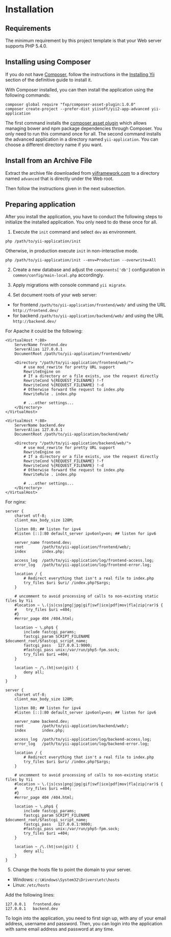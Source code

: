 Installation
============

## Requirements

The minimum requirement by this project template is that your Web server supports PHP 5.4.0.

## Installing using Composer

If you do not have [Composer](http://getcomposer.org/), follow the instructions in the
[Installing Yii](https://github.com/yiisoft/yii2/blob/master/docs/guide/start-installation.md#installing-via-composer) section of the definitive guide to install it.

With Composer installed, you can then install the application using the following commands:

    composer global require "fxp/composer-asset-plugin:1.0.0"
    composer create-project --prefer-dist yiisoft/yii2-app-advanced yii-application

The first command installs the [composer asset plugin](https://github.com/francoispluchino/composer-asset-plugin/)
which allows managing bower and npm package dependencies through Composer. You only need to run this command
once for all. The second command installs the advanced application in a directory named `yii-application`.
You can choose a different directory name if you want.

## Install from an Archive File

Extract the archive file downloaded from [yiiframework.com](http://www.yiiframework.com/download/) to
a directory named `advanced` that is directly under the Web root.

Then follow the instructions given in the next subsection.


## Preparing application

After you install the application, you have to conduct the following steps to initialize
the installed application. You only need to do these once for all.

1) Execute the `init` command and select `dev` as environment.

```
php /path/to/yii-application/init
```

Otherwise, in production execute `init` in non-interactive mode.

```
php /path/to/yii-application/init --env=Production --overwrite=All
```

2) Create a new database and adjust the `components['db']` configuration in `common/config/main-local.php` accordingly.

3) Apply migrations with console command `yii migrate`.

4) Set document roots of your web server:

- for frontend `/path/to/yii-application/frontend/web/` and using the URL `http://frontend.dev/`
- for backend `/path/to/yii-application/backend/web/` and using the URL `http://backend.dev/`

For Apache it could be the following:

```
<VirtualHost *:80>
    ServerName frontend.dev
    ServerAlias 127.0.0.1
    DocumentRoot /path/to/yii-application/frontend/web/
    
    <Directory "/path/to/yii-application/frontend/web/">
        # use mod_rewrite for pretty URL support
        RewriteEngine on
        # If a directory or a file exists, use the request directly
        RewriteCond %{REQUEST_FILENAME} !-f
        RewriteCond %{REQUEST_FILENAME} !-d
        # Otherwise forward the request to index.php
        RewriteRule . index.php
    
        # ...other settings...
    </Directory>
</VirtualHost>

<VirtualHost *:80>
    ServerName backend.dev
    ServerAlias 127.0.0.1
    DocumentRoot /path/to/yii-application/backend/web/
    
    <Directory "/path/to/yii-application/backend/web/">
        # use mod_rewrite for pretty URL support
        RewriteEngine on
        # If a directory or a file exists, use the request directly
        RewriteCond %{REQUEST_FILENAME} !-f
        RewriteCond %{REQUEST_FILENAME} !-d
        # Otherwise forward the request to index.php
        RewriteRule . index.php
    
        # ...other settings...
    </Directory>
</VirtualHost>
```

For nginx:

```
server {
    charset utf-8;
    client_max_body_size 128M;

    listen 80; ## listen for ipv4
    #listen [::]:80 default_server ipv6only=on; ## listen for ipv6

    server_name frontend.dev;
    root        /path/to/yii-application/frontend/web/;
    index       index.php;

    access_log  /path/to/yii-application/log/frontend-access.log;
    error_log   /path/to/yii-application/log/frontend-error.log;

    location / {
        # Redirect everything that isn't a real file to index.php
        try_files $uri $uri/ /index.php?$args;
    }

    # uncomment to avoid processing of calls to non-existing static files by Yii
    #location ~ \.(js|css|png|jpg|gif|swf|ico|pdf|mov|fla|zip|rar)$ {
    #    try_files $uri =404;
    #}
    #error_page 404 /404.html;

    location ~ \.php$ {
        include fastcgi_params;
        fastcgi_param SCRIPT_FILENAME $document_root/$fastcgi_script_name;
        fastcgi_pass   127.0.0.1:9000;
        #fastcgi_pass unix:/var/run/php5-fpm.sock;
        try_files $uri =404;
    }

    location ~ /\.(ht|svn|git) {
        deny all;
    }
}

server {
    charset utf-8;
    client_max_body_size 128M;

    listen 80; ## listen for ipv4
    #listen [::]:80 default_server ipv6only=on; ## listen for ipv6

    server_name backend.dev;
    root        /path/to/yii-application/backend/web/;
    index       index.php;

    access_log  /path/to/yii-application/log/backend-access.log;
    error_log   /path/to/yii-application/log/backend-error.log;

    location / {
        # Redirect everything that isn't a real file to index.php
        try_files $uri $uri/ /index.php?$args;
    }

    # uncomment to avoid processing of calls to non-existing static files by Yii
    #location ~ \.(js|css|png|jpg|gif|swf|ico|pdf|mov|fla|zip|rar)$ {
    #    try_files $uri =404;
    #}
    #error_page 404 /404.html;

    location ~ \.php$ {
        include fastcgi_params;
        fastcgi_param SCRIPT_FILENAME $document_root/$fastcgi_script_name;
        fastcgi_pass   127.0.0.1:9000;
        #fastcgi_pass unix:/var/run/php5-fpm.sock;
        try_files $uri =404;
    }

    location ~ /\.(ht|svn|git) {
        deny all;
    }
}
```

5) Change the hosts file to point the domain to your server.

- Windows: `c:\Windows\System32\Drivers\etc\hosts`
- Linux: `/etc/hosts`

Add the following lines:

```
127.0.0.1   frontend.dev
127.0.0.1   backend.dev
```

To login into the application, you need to first sign up, with any of your email address, username and password.
Then, you can login into the application with same email address and password at any time.
